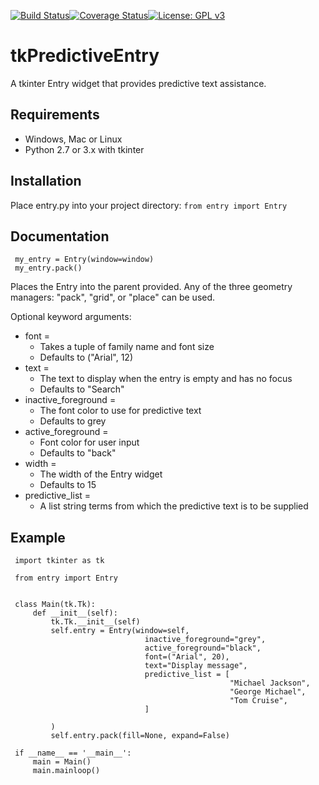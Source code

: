 [![Build Status](https://travis-ci.org/Neil-Brown/tkPredictiveEntry.svg?branch=master)](https://travis-ci.org/Neil-Brown/tkPredictiveEntry)[![Coverage Status](https://coveralls.io/repos/github/Neil-Brown/tkPredictiveEntry/badge.svg?branch=master)](https://coveralls.io/github/Neil-Brown/tkPredictiveEntry?branch=master)[![License: GPL v3](https://img.shields.io/badge/License-GPLv3-blue.svg)](https://www.gnu.org/licenses/gpl-3.0)
# tkPredictiveEntry
A tkinter Entry widget that provides predictive text assistance.

## Requirements
*    Windows, Mac or Linux
*    Python 2.7 or 3.x with tkinter

## Installation
Place entry.py into your project directory:
`from entry import Entry`

## Documentation
     my_entry = Entry(window=window)
     my_entry.pack()

Places the Entry into the parent provided. 
Any of the three geometry managers: "pack", "grid", or "place" can be used.

Optional keyword arguments:
*    font = 
     *    Takes a tuple of family name and font size
     *    Defaults to ("Arial", 12)
*    text = 
     *    The text to display when the entry is empty and has no focus
     *    Defaults to "Search"
*    inactive_foreground =
     *    The font color to use for predictive text
     *    Defaults to grey
*    active_foreground = 
     *    Font color for user input
     *    Defaults to "back"
*   width = 
     *    The width of the Entry widget
     *    Defaults to 15
*   predictive_list = 
     *    A list string terms from which the predictive text is to be supplied
     

## Example
     import tkinter as tk

     from entry import Entry


     class Main(tk.Tk):
         def __init__(self):
             tk.Tk.__init__(self)
             self.entry = Entry(window=self,
                                  inactive_foreground="grey",
                                  active_foreground="black",
                                  font=("Arial", 20),
                                  text="Display message",
                                  predictive_list = [
                                                     "Michael Jackson",
                                                     "George Michael",
                                                     "Tom Cruise",
                                  ]

             )
             self.entry.pack(fill=None, expand=False)

     if __name__ == '__main__':
         main = Main()
         main.mainloop()
